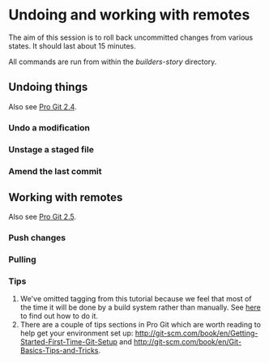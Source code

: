 Undoing and working with remotes
================================

The aim of this session is to roll back uncommitted changes from various states. It should last about 15 minutes.

All commands are run from within the _builders-story_ directory.

## Undoing things
Also see [Pro Git 2.4](http://git-scm.com/book/en/Git-Basics-Undoing-Things). 

### Undo a modification 

### Unstage a staged file 

### Amend the last commit 

## Working with remotes
Also see [Pro Git 2.5](http://git-scm.com/book/en/Git-Basics-Working-with-Remotes).

### Push changes 

### Pulling

### Tips

1. We've omitted tagging from this tutorial because we feel that most of the time it will be done by a build system rather than manually. See [here](http://git-scm.com/book/en/Git-Basics-Tagging) to find out how to do it.
2. There are a couple of tips sections in Pro Git which are worth reading to help get your environment set up: http://git-scm.com/book/en/Getting-Started-First-Time-Git-Setup and  http://git-scm.com/book/en/Git-Basics-Tips-and-Tricks. 